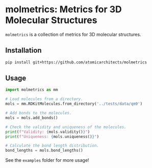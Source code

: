# molmetrics: Metrics for 3D Molecular Structures

`molmetrics` is a collection of metrics for 3D molecular structures. 

## Installation

```bash
pip install git+https://github.com/atomicarchitects/molmetrics
```

## Usage
```python
import molmetrics as mm

# Load molecules from a directory.
mols = mm.RDKitMolecules.from_directory('../tests/data/qm9')

# Add bonds to the molecules.
mols = mols.add_bonds()

# Check the validity and uniqueness of the molecules.
print(f"Validity: {mols.validity()}")
print(f"Uniqueness: {mols.uniqueness()}")

# Calculate the bond length distribution.
bond_lengths = mols.bond_lengths()
```

See the `examples` folder for more usage!